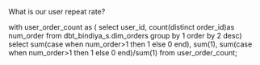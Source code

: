 What is our user repeat rate?

with user_order_count as (
select user_id, count(distinct order_id)as num_order
from dbt_bindiya_s.dim_orders
group by 1
order by 2 desc)
select sum(case when num_order>1 then 1 else 0 end),
sum(1),
sum(case when num_order>1 then 1 else 0 end)/sum(1)
from user_order_count;

